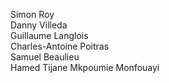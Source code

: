 Simon Roy
<br>
Danny Villeda
<br>
Guillaume Langlois
<br>
Charles-Antoine Poitras
<br>
Samuel Beaulieu
<br>
Hamed Tijane Mkpoumie Monfouayi
<br>
